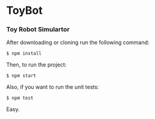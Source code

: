 # ToyBot

### Toy Robot Simulartor

After downloading or cloning run the following command:

```shell
$ npm install
```

Then, to run the project:

```shell
$ npm start
```

Also, if you want to run the unit tests:

```shell
$ npm test
```

Easy.